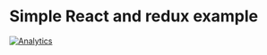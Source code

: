 Simple React and redux example
===========

[![Analytics](https://ga-beacon.appspot.com/UA-54543878-2/robertsv/react-redux-example)]()
